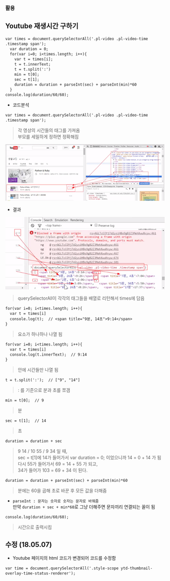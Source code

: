 ### 활용
## Youtube 재생시간 구하기
```
var times = document.querySelectorAll('.pl-video .pl-video-time .timestamp span');
  var duration = 0;
  for(var i=0; i<times.length; i++){
    var t = times[i];
    t = t.innerText;
    t = t.split(':')
    min = t[0];
    sec = t[1];
    duration = duration + parseInt(sec) + parseInt(min)*60
  }
console.log(duration/60/60);
```
- 코드분석
```
var times = document.querySelectorAll('.pl-video .pl-video-time .timestamp span');
```
> 각 영상의 시간들의 태그를 가져옴<br/>부모를 세밀하게 정하면 정확해짐

![태그](images/jsw35.png)

- 결과

![태그](images/jsw36.png)

> querySelectorAll이 각각의 태그들을 배열로 리턴해서 times에 담음

```
for(var i=0; i<times.length; i++){
  var t = times[i]
  console.log(t);  // <span title="9분, 14초">9:14</span>
}
```
> 요소가 하나하나 나열 됨
 
```
for(var i=0; i<times.length; i++){
  var t = times[i]
  console.log(t.innerText);  // 9:14
}
```
> 안에 시간들만 나열 됨

```
t = t.split(':');  // ["9", "14"]
```
> : 를 기준으로 분과 초를 쪼갬

```
min = t[0];  // 9
```
> 분
```
sec = t[1];  // 14
```
> 초
```
duration = duration + sec
```
> 9 14 \/ 10 55 \/ 9 34 일 때,<br/>sec = t[1]에 14가 들어가서 var duration = 0; 이었으니까 14 = 0 + 14 가 됨<br/>다시 55가 들어가서 69 = 14 + 55 가 되고,<br/>34가 들어가 103 = 69 + 34 이 된다.

```
duration = duration + parseInt(sec) + parseInt(min)*60
```
> 분에는 60을 곱해 초로 바꾼 후 모든 값을 더해줌

- `parseInt : 문자는 숫자로 숫자는 문자로 바꿔줌`<br/>만약 `duration + sec + min*60`로 그냥 더해주면 문자끼리 연결되는 꼴이 됨

```
console.log(duration/60/60);
```
> 시간으로 출력시킴


## 수정 (18.05.07)
- Youtube 페이지의 html 코드가 변경되어 코드를 수정함
```
var time = document.querySelectorAll('.style-scope ytd-thumbnail-overlay-time-status-renderer');
```
